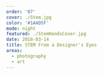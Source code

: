 ```yaml
---
order: '07'
cover: ./Stem.jpg
color: '#1AAD5F'
mode: night
featured: ./StemHandsCover.jpg
date: 2018-03-14
title: STEM From a Designer's Eyes
areas:
  - photography
  - art
---
```

